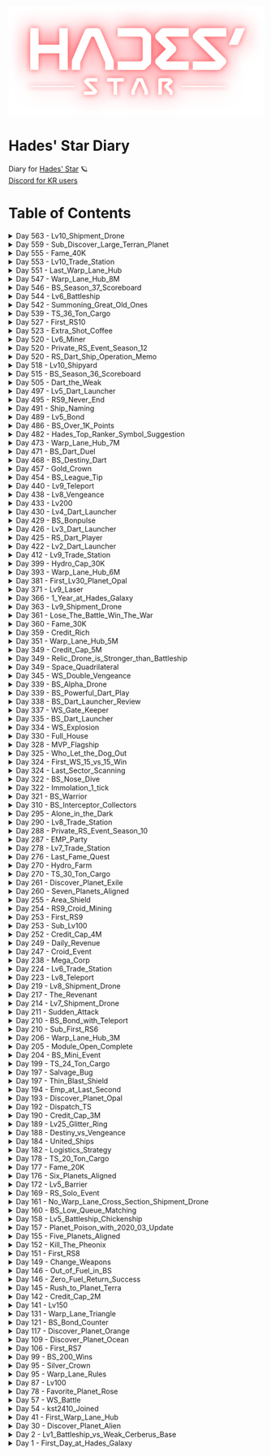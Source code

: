 <div align='center'>
  <img src='./assets/logo.png' alt='logo'>
</div>

# Hades' Star Diary
Diary for [Hades' Star](https://store.steampowered.com/app/755800) :ringed_planet:  
[Discord for KR users](http://discord.gg/TR5CJ2p)

# Table of Contents
  <details>
    <summary>Day 563 - Lv10_Shipment_Drone</summary>
    <br/>수송품드론 10레벨 달성!!! :moneybag:  <br/><br/>수소소비량 10,000 -> 12,500 으로 증가  <br/>  <br/><br/>
    <image src="./assets/20220112_Lv10_Shipment_Drone.png" align="center">
  </details>
  <details>
    <summary>Day 559 - Sub_Discover_Large_Terran_Planet</summary>
    <br/>거대 육지행성까지 찾아버린 부계...  <br/>대충 7적 정도 찍고말줄 알았는데 어느새 8적도 넘어버륌...  <br/>귀찮아서 요즘 거의 안해주는데도 시간 누적이란 역시 무섭... :alarm_clock:  <br/><br/>
    <image src="./assets/20220108_Sub_Discover_Large_Terran_Planet.png" align="center">
  </details>
  <details>
    <summary>Day 555 - Fame_40K</summary>
    <br/>명성 40K 달성!  <br/><br/>
    <image src="./assets/20220104_Fame_40K.png" align="center">
  </details>
  <details>
    <summary>Day 553 - Lv10_Trade_Station</summary>
    <br/>교역정거장 만렙 달성!!! :moneybag:  <br/><br/>
    <image src="./assets/20220102_Lv10_Trade_Station.png" align="center">
  </details>
  <details>
    <summary>Day 551 - Last_Warp_Lane_Hub</summary>
    <br/>2021년의 마지막 날 모든 워프레인허브 건설 완료   <br/><br/>
    <image src="./assets/20211231_Last_Warp_Lane_Hub.png" align="center">
  </details>
  <details>
    <summary>Day 547 - Warp_Lane_Hub_8M</summary>
    <br/>8M 워프레인허브 완공!   <br/><br/>
    <image src="./assets/20211227_Warp_Lane_Hub_8M.png" align="center">
  </details>
  <details>
    <summary>Day 546 - BS_Season_37_Scoreboard</summary>
    <br/>2021년 마무리인 청성 시즌 37 성과표  <br/>말아먹은 판도 말아먹은 판이고... 연말 긴급업무가 쏟아진 덕분에 아예 빼먹고 못한 판들이 많이 보임  <br/>... 살려... 줘... :innocent:  <br/><br/>
    <image src="./assets/20211226_BS_Season_37_Scoreboard.png" align="center">
  </details>
  <details>
    <summary>Day 544 - Lv6_Battleship</summary>
    <br/>Goodbye Chicken,  <br/>Welcome Lamborghini.  <br/><br/>
    <image src="./assets/20211224_Lv6_Battleship.png" align="center">
  </details>
  <details>
    <summary>Day 542 - Summoning_Great_Old_Ones</summary>
    <br/>"위대한 옛 존재들을 깨우기 위한 소환진이 거의 완성되었다."  <br/><br/>
    <image src="./assets/20211222_Summoning_Great_Old_Ones.png" align="center">
  </details>
  <details>
    <summary>Day 539 - TS_36_Ton_Cargo</summary>
    <br/>36톤 완성...!  <br/>이제 10적 2개씩 수송!  <br/><br/>
    <image src="./assets/20211219_TS_36_Ton_Cargo.png" align="center">
  </details>
  <details>
    <summary>Day 527 - First_RS10</summary>
    <br/>10적 첫 진입!!!  <br/><br/>1트엔 폭망했고 2트째엔 게이트 옆에 10행이 있어서 1행하는 데에 성공! :smiling_face_with_three_hearts:   <br/>내가... 직접 캔 10적 유물 4개 넘나 소듕... :heart_eyes:  <br/><br/>
    <image src="./assets/20211207_First_RS10.png" align="center">
  </details>
  <details>
    <summary>Day 523 - Extra_Shot_Coffee</summary>
    <br/>Ristretto, Espresso, Cold Brew  <br/><br/>(수소로켓) 샷 추가한 (적색성단연장) 찐한 각성 커피 3대장 완성...! :coffee:  <br/><br/>
    <image src="./assets/20211203_Extra_Shot_Coffee.png" align="center">
  </details>
  <details>
    <summary>Day 520 - Lv6_Miner</summary>
    <br/>나도 드디어 6레벨 채굴이...!  <br/>동시에 수소로켓 연구 시작 :laughing:  <br/>전투형 커세어의 활약을 기대하고 있음 :boom:  <br/><br/>
    <image src="./assets/20211130_Lv6_Miner.png" align="center">
  </details>
  <details>
    <summary>Day 520 - Private_RS_Event_Season_12</summary>
    <br/>비공개 적색성단 이벤트 시즌 12  <br/>혁명군 코퍼레이션 33위...!  <br/><br/>정말 순간적으로 메가콥이 된 느낌을 받을 수 있었다 :laughing:  <br/>무슨 9적 큐가 풀팟으로 계속 돌아가는지 ㅋㅋㅋㅋ  <br/><br/>
    <image src="./assets/20211130_Private_RS_Event_Season_12.png" align="center">
  </details>
  <details>
    <summary>Day 520 - RS_Dart_Ship_Operation_Memo</summary>
    <br/>최근 대형화포 + 다트런처 조합에 대해 고민해본 결과...  <br/>대포/복수함 외에는 재활용 모듈이 낭비라는 판단이 들었다  <br/>어차피 다트함은 난전 상황에서는 무기가 없는 함선과 똑같고 (소형화포보다 못한 존재)  <br/>복수 날려서 상황 다 정리된 다음 남은 덩치들 쪼개놓는 공격 전용이기에 몸빵할 일은 맞딜 시의 피닉 및 콜로 레이저 외엔 없어야한다  <br/>  <br/>주요 적들의 체력 + 실드를 보면 다음과 같다  <br/>스톰 : 40,000  <br/>피닉스 : 45,000 + 22,000  <br/>콜로서스 : 40,000 + 16,000  <br/>  <br/>1. 스톰 쪽 텔레포트 + 장벽으로 스톰 먼저 처리  <br/>2. 복수로 섹터 잡몹 정리 (대포함 피 전부 회복 + 피닉스 광역실드 제거)  <br/>3. 피닉스 쪽으로 이동 + 광실 켜서 첫 다트 격추 방지 (5렙 다트 8,000*2 = 16,000) + 1렙 오메가로켓 9,000 광역뎀 = 25,000 데미지  <br/>4. 피닉스 및 콜로 체력 모두 20,000 이하인 상태. 9렙 대형화포 10초 기준 2,100 + 16,000 = 18,100 데미지  <br/>  <br/>대충 6렙 다트 혹은 9렙 복수 업그레이드 시 쾌적한 섹터 정리가 가능할듯  <br/>물론 아무리 잘 운용해도 다트함들의 피격은 있기때문에 원격수기 모듈을 1개는 추가해야함  <br/>  <br/>실전에서 운용해보니 게임 끝나고 피 채우는 게 귀찮다는 점 외에는 꽤 괜찮음  <br/>추가적으로 5렙 재활용 모듈의 14.0/100AU * 2대분의 수소 소모를 절약...<br/>
  </details>
  <details>
    <summary>Day 518 - Lv10_Shipyard</summary>
    <br/>함선제작소 10렙 달성...!  <br/>수송선 8대가 아주 뿌- 듯 :smile:    <br/><br/>
    <image src="./assets/20211128_Lv10_Shipyard.png" align="center">
  </details>
  <details>
    <summary>Day 515 - BS_Season_36_Scoreboard</summary>
    <br/>청색성단 시즌 36 성과표  <br/>내일은 안하고 시즌 37로 넘길거니까... 이게 최종 점수!  <br/>아주 골고루 엉망진창이었음 =_=ㅋ  <br/><br/>다음 시즌엔 본 게임이라 잘해야할텐데...  <br/><br/>
    <image src="./assets/20211125_BS_Season_36_Scoreboard.png" align="center">
  </details>
  <details>
    <summary>Day 505 - Dart_the_Weak</summary>
    <br/>다트 야캐욧!!!  <br/>:plate_with_cutlery: :deer:  <br/><br/>
    <image src="./assets/20211115_Dart_the_Weak.png" align="center">
  </details>
  <details>
    <summary>Day 497 - Lv5_Dart_Launcher</summary>
    <br/>다트 런처 5렙... 이제 인셉도 한방 :innocent:  <br/>치킨함 한방까지는 앞으로 1렙... :coffin:  <br/>청성 다음 시즌을 위한 모든 준비가 끝났다 :smirk:  <br/><br/>
    <image src="./assets/20211107_Lv5_Dart_Launcher.png" align="center">
  </details>
  <details>
    <summary>Day 495 - RS9_Never_End</summary>
    <br/>대충 9적 길다는 짤  <br/><br/>
    <image src="./assets/20211105_RS9_Never_End.png" align="center">
  </details>
  <details>
    <summary>Day 491 - Ship_Naming</summary>
    <br/>함선들 이름으로 제법 마음에 드는 컨셉을 잡았다...  <br/><br/>백성은 성과에 따라 크레딧이 달라지니 스톡옵션  <br/>청성은 성과내면 크레딧이 들어오니 인센티브  <br/>수송이는 꾸준히 수입을 내니 샐러리  <br/>채굴이는 연료니까 커피 :coffee:  <br/><br/>적성 대포 & 복수는 덩어리만 남기고 싹 걸러주니까 필터  <br/>적성 다트 & 블실 & 장벽은 핵심이니까 코어  <br/>적성 다트 & 타임워프는 있으면 편리하니 포매터 :laughing:  <br/><br/>
    <image src="./assets/20211101_Ship_Naming.png" align="center">
  </details>
  <details>
    <summary>Day 489 - Lv5_Bond</summary>
    <br/>끈 5렙 달성 :smirk:  <br/><br/>청성에서 받은 3,000 크리스탈 좀 써서 2 -> 5 로 한번에 쩜~프  <br/>사정거리 좀 길어지고 시간 좀 길어졌을 뿐인데  <br/>사용감각은 거의 다른 모듈을 쓰는 수준...  <br/><br/>그럼 끈 12렙은 대체 어떤 세상인 겁니까 선생님?! :monocle_face:  <br/><br/>
    <image src="./assets/20211030_Lv5_Bond.png" align="center">
  </details>
  <details>
    <summary>Day 486 - BS_Over_1K_Points</summary>
    <br/>시즌 35 청성 마스터에 도전하였으나...  <br/>목표하였던 1,000점을 넘기고도 샤킬님에게 패배 :rofl:  <br/>뭐... 일단 목표치는 달성했으니... :smirk:  <br/><br/>다음 시즌을 쉬고 다다음 시즌에 도전할지 그냥 다음 시즌도 연습 + 크리스탈 벌이 겸 해볼지 고민되는 중 :thinking:  <br/><br/>
    <image src="./assets/20211027_BS_Over_1K_Points.png" align="center">
  </details>
  <details>
    <summary>Day 482 - Hades_Top_Ranker_Symbol_Suggestion</summary>
    <br/>각 성단별 랭커 심볼에 대한 단상...  <br/>헤드기어보다는 후광같은 걸로 표현했으면 훨씬 더 좋았을것 같다  <br/>현재 심볼 그대로라면 백성 랭커는 영 되고싶지않다 :smirk:    <br/><br/>
    <image src="./assets/20211023_Hades_Top_Ranker_Symbol_Suggestion.png" align="center">
  </details>
  <details>
    <summary>Day 473 - Warp_Lane_Hub_7M</summary>
    <br/>7백만 워프레인허브 완공! :yum:    <br/><br/>
    <image src="./assets/20211014_Warp_Lane_Hub_7M.png" align="center">
  </details>
  <details>
    <summary>Day 471 - BS_Dart_Duel</summary>
    <br/>청성 다트 랭커 간의 막고라....  <br/>패자는 즉시 5등 :weary:   <br/><br/>상대가 10오실에 6다트라 무기 실드 모두 열세였는데...  <br/>다행히 상대가 다트 무빙샷 매커니즘에 익숙치 않아 다트 미사일 6대 중 1대만 맞고 승리 :laughing:  <br/>원래는 2대 맞을 건데 임펄스로 긴급탈출해서 생존! 2대 맞았으면 죽었을듯...  <br/><br/>그나저나... 4렙 다트 4대나 꽂아야 간신히 죽다니... 역시 10오실 미친 실드량 :confused:  <br/><br/>[youtube video](https://youtu.be/QV3F4djVQD0)    <br/><br/>
    <image src="./assets/20211012_BS_Dart_Duel.png" align="center">
  </details>
  <details>
    <summary>Day 468 - BS_Destiny_Dart</summary>
    <br/>운명의 다트... :dart::star2:    <br/><br/>[youtube video](https://youtu.be/GkIXZApo_Xg)  <br/><br/>
    <image src="./assets/20211009_BS_Destiny_Dart.png" align="center">
  </details>
  <details>
    <summary>Day 457 - Gold_Crown</summary>
    <br/>청성 금왕관으로 업그레이드! :crown:  <br/>다음 시즌엔 꼭 청성 마스터... :sob:  <br/><br/>
    <image src="./assets/20210928_Gold_Crown.png" align="center">
  </details>
  <details>
    <summary>Day 454 - BS_League_Tip</summary>
    <br/>청색성단 리그 1일차에 청성 랭킹 6판 (all 1등 시 총 72점) 확보 방법  <br/><br/>---<br/><br/>문제 상황 :  <br/><br/>리그 시작 전에 청성을 안하고 쌓아두면 청성 보상이 2일치 쌓이듯 랭킹 6판 (하루에 랭킹 3판씩 생성) 이 쌓여있을거라고 생각하지만 실은 랭킹 3판 + 1판 = 4판 밖에 쌓이지 않는다. 청성 랭커를 노린다면 몇점 차이로 승부가 갈리는 경우도 있으므로, 이는 매우 크리티컬한 문제다.  <br/><br/>---<br/><br/>해결 방법 :  <br/><br/>청성 리그는 한국 시간으로 대략 새벽 2시 20분에 시작하고 끝난다. 이 점을 이용하여 다음과 같은 플레이가 가능하다.  <br/><br/>1. 리그 종료 시각 전으로 청성 재충전 시간을 맞춰 놓는다 (예시 : 1d 5h = 한국 시간 저녁 9시)  <br/>(개발자 발언 링크 : https://discordapp.com/channels/255083954036670464/255083954036670464/522124798323720194)  <br/><br/>2. 리그 종료 0d 5h 에는 청성을 하지 않는다 (랭킹 3판 생성)  <br/><br/>3. 리그 종료 후 새로운 리그에서 청성을 한다  <br/><br/>4. 이후 새로운 리그 29d 5h 에 랭킹 3판이 다시 생기면 청성을 한다 (이로서 청성 1일차에 랭킹 6판 완료)  <br/><br/>5. 새로운 리그가 종료되기 전에 3판 + (30일 * 3판) = 총 93판을 플레이  <br/><br/>리그 기간 내내 all 1등 시 93판 * 12점 = 1,116점으로 이론 상 최대점수 획득이 가능하다.  <br/><br/>참고로 역대 청성 1등은 940 ~ 1,000 점 수준에 형성되어 있으며 이는 1등/1등/2등 = 32점으로 하루 평균 4점 감점 당한 수준이다.<br/>
  </details>
  <details>
    <summary>Day 440 - Lv9_Teleport</summary>
    <br/>9텔의 위엄... 어마무시한 범위보소 :100:  <br/>근데 수소 소비량 800... :pensive:  <br/>  <br/><br/>
    <image src="./assets/20210911_Lv9_Teleport.png" align="center">
  </details>
  <details>
    <summary>Day 438 - Lv8_Vengeance</summary>
    <br/>복수 8렙 달성 :star2:  <br/>  <br/><br/>
    <image src="./assets/20210909_Lv8_Vengeance.png" align="center">
  </details>
  <details>
    <summary>Day 433 - Lv200</summary>
    <br/>200렙 달성!<br/>플레이 433일만에 튜토리얼 끝낸 늅 :hatching_chick:  <br/><br/>
    <image src="./assets/20210904_Lv200.png" align="center">
  </details>
  <details>
    <summary>Day 430 - Lv4_Dart_Launcher</summary>
    <br/>다트 4렙 달성...!  <br/>이제 가디언 한방따리! 드루와 드루와 :boom:  <br/><br/>
    <image src="./assets/20210901_Lv4_Dart_Launcher.png" align="center">
  </details>
  <details>
    <summary>Day 429 - BS_Bonpulse</summary>
    <br/>청성 업계인의 새로운 무기 : 끈펄스 :star2:    <br/><br/>[youtube video](https://youtu.be/lKttyMr1nCE)    <br/><br/>
    <image src="./assets/20210831_BS_Bonpulse.png" align="center">
  </details>
  <details>
    <summary>Day 426 - Lv3_Dart_Launcher</summary>
    <br/>다트 3렙 완료!  <br/>좀 더 강해진 기분이 든다 :muscle:    <br/><br/>
    <image src="./assets/20210828_Lv3_Dart_Launcher.png" align="center">
  </details>
  <details>
    <summary>Day 425 - RS_Dart_Player</summary>
    <br/>9적 다다대 조합으로 성공적 변경 :kissing_heart:  <br/><br/>처음에는 적응안돼서 1행 실패 3~5회 연속으로하다가...  <br/>눈물을 흘리며 텔 모두 빼고 강화에 복수2개까지 껴서 1행 간신히 성공...  <br/><br/>이 렙 먹고 뚜벅이라니!!! :sob: <br/><br/>하지만 좀 더 돌다보니 손(?)이 업그레이드 되어서 다시 강화랑 복수 하나 빼고 텔포 재설치 후 솔로 1행 성공!  <br/>뚜벅이 탈출 성공 :innocent:  <br/><br/>현재 조합은  <br/><br/>8대형/4오실/8텔/7복수/3재활/1안식  <br/>2다트/5블실/8텔/7장벽/3재활/1안식  <br/>2다트/1광실/8텔/7장벽/3재활/1안식  <br/><br/>
    <image src="./assets/20210827_RS_Dart_Player.png" align="center">
  </details>
  <details>
    <summary>Day 422 - Lv2_Dart_Launcher</summary>
    <br/>다트런쳐 2렙 :rocket:    <br/>인터셉터 한방 컷 나오는 5렙까지 쭉 달릴 예정 :wink:  <br/><br/>
    <image src="./assets/20210824_Lv2_Dart_Launcher.png" align="center">
  </details>
  <details>
    <summary>Day 412 - Lv9_Trade_Station</summary>
    <br/>교역정거장 9렙 완공!  <br/><br/>
    <image src="./assets/20210814_Lv9_Trade_Station.png" align="center">
  </details>
  <details>
    <summary>Day 399 - Hydro_Cap_30K</summary>
    <br/>수소캡 30만 달성!  <br/><br/>
    <image src="./assets/20210801_Hydro_Cap_30K.png" align="center">
  </details>
  <details>
    <summary>Day 393 - Warp_Lane_Hub_6M</summary>
    <br/>6M 워프레인허브 완공!  <br/>스페이스 나스카 문양을 완성해가고 있다... :star_struck:  <br/><br/>
    <image src="./assets/20210726_Warp_Lane_Hub_6M.png" align="center">
  </details>
  <details>
    <summary>Day 381 - First_Lv30_Planet_Opal</summary>
    <br/>첫 레벨 30 행성...!  <br/>우주엘레베이터가 인상적이다. 언제 설치됐지 :monocle_face:  <br/>  <br/><br/>
    <image src="./assets/20210714_First_Lv30_Planet_Opal.png" align="center">
  </details>
  <details>
    <summary>Day 371 - Lv9_Laser</summary>
    <br/>9레 완성!  <br/>6레부터 한번에 쭉달려서 9레가 되니 정말 체감 파워 뿜뿜 :star_struck:   <br/>이제 청성에서도 백성에서도 맞대결이 두렵지 않다 :muscle:  <br/>  <br/><br/>
    <image src="./assets/20210704_Lv9_Laser.png" align="center">
  </details>
  <details>
    <summary>Day 366 - 1_Year_at_Hades_Galaxy</summary>
    <br/>하데스 은하계 진입 1주년 :kissing_heart:<br/>
  </details>
  <details>
    <summary>Day 363 - Lv9_Shipment_Drone</summary>
    <br/>수송품드론 9레벨 달성!!! :moneybag:  <br/><br/>수소소비량 7,500 -> 10,000 으로 증가  <br/>  <br/><br/>
    <image src="./assets/20210626_Lv9_Shipment_Drone.png" align="center">
  </details>
  <details>
    <summary>Day 361 - Lose_The_Battle_Win_The_War</summary>
    <br/>백성 격언 중 "상대 콥에 12끈이 보이거든 1행이나 하라..." 는 말이 있다  <br/>질게 뻔한 한타 싸움... 하지만 백성에서는 기습적 동맥경화(?) 한 방이면 모든 게 끝!  <br/><br/>방심한 상대는 우리 전함들을 한번 전멸시키고 유물을 163개나 10행에 넣어두고도 딱 2개...  <br/>그것도 인트러스트로 간신히 가져갈 수 있었다 ㅋㅋㅋ  <br/><br/>최종 스코어는 자그마치 26 : 2 로 낙승!  <br/><br/>[youtube video](https://youtu.be/qNXM8x_8c8g)   <br/><br/>
    <image src="./assets/20210624_Lose_The_Battle_Win_The_War.png" align="center">
  </details>
  <details>
    <summary>Day 360 - Fame_30K</summary>
    <br/>명성 30,000 달성!!  <br/><br/>
    <image src="./assets/20210623_Fame_30K.png" align="center">
  </details>
  <details>
    <summary>Day 359 - Credit_Rich</summary>
    <br/>나도 이제 크레딧 부- 자 :moneybag:  <br/><br/>
    <image src="./assets/20210622_Credit_Rich.png" align="center">
  </details>
  <details>
    <summary>Day 351 - Warp_Lane_Hub_5M</summary>
    <br/>5M 워프레인허브 완공 :star_struck:  <br/><br/>
    <image src="./assets/20210614_Warp_Lane_Hub_5M.png" align="center">
  </details>
  <details>
    <summary>Day 349 - Credit_Cap_5M</summary>
    <br/>5백만 클캡 달성! <br/>드뎌 워프레인, 수송드론 5백만따리 업그레이드 하겠구먼!  <br/><br/>
  </details>
  <details>
    <summary>Day 349 - Relic_Drone_is_Stronger_than_Battleship</summary>
    <br/>긴장이 흐르는 국경지대...  <br/><br/>초반 격전지 였던 10시 방향 10행에서 무력으로 밀린 후 :sob:  <br/>급하게 5시 방향 10행으로 변경.  <br/><br/>근데 웃긴 건 압도적 점수 차이로 이길 예정 :roll_eyes:  <br/>고렙 유물드론이 이렇게 중요합니다...  <br/><br/>
    <image src="./assets/20210612_Relic_Drone_is_Stronger_than_Battleship.png" align="center">
  </details>
  <details>
    <summary>Day 349 - Space_Quadrilateral</summary>
    <br/>범- 우주적 도형 생성...    <br/><br/>
    <image src="./assets/20210612_Space_Quadrilateral.png" align="center">
  </details>
  <details>
    <summary>Day 345 - WS_Double_Vengeance</summary>
    <br/>더블 복수 예열 중...  <br/><br/>
    <image src="./assets/20210608_WS_Double_Vengeance.png" align="center">
  </details>
  <details>
    <summary>Day 339 - BS_Alpha_Drone</summary>
    <br/>청성 종이비행기 날리기의 핵심은 역시  <br/>종이비행기의 내구력!  <br/><br/>1렙 : 400, 2렙 1,200, 3렙 2,500 인데  <br/>인셉 DPS가 90이니 3렙이면 인셉 3마리 협공도 약 9초 정도 버틸 수 있는 수준!  <br/><br/>이정도면 인셉 날리기엔 이론상 충분하다  <br/>빨리 올려서 다음 시즌은 제발 성공적으로... :weary:  <br/><br/>
    <image src="./assets/20210602_BS_Alpha_Drone.png" align="center">
  </details>
  <details>
    <summary>Day 339 - BS_Powerful_Dart_Play</summary>
    <br/>다트 1렙 + 광실 1렙으로 전함 2대 순삭하기...  <br/>진짜 맞기만하면 엄청 쎄긴하다 다트 :star_struck:  <br/><br/>[youtube video](https://youtu.be/yTFV_2I4Hbc)<br/>
  </details>
  <details>
    <summary>Day 338 - BS_Dart_Launcher_Review</summary>
    <br/>청성 다트 모듈로 도전 후기 <br/><br/>1. 인셉은 최악의 적 :  <br/>딱 달라붙은 상태 아니면 같은 위치에서 인셉 하나한테 영거리 다트 쏴도 못 맞춘다 (오메가 실드 사용 시)  <br/><br/>2. 다트의 긴 사정거리는 패널티 :  <br/>보통이면 안 닿고 스쳐지나갈 위치인데 어그로 끌려서 인셉들이 몰려듬 :weary:  <br/><br/>3. 종잇장도 맞들면 망 :  <br/>다트와 본체가 인셉에게 동시에 맞으니 안 그래도 종잇장인 광역실드가 살살 녹아버림 :sob: (광역 실드 사용 시)  <br/><br/>4. 너덜너덜 :  <br/>타임워프로 실드 2장 쓰는데도 켈베들 처리하고나면 너덜너덜...  <br/>광역 실드는 살살 녹아서, 오메가 실드는 딜 로스가 너무 많아서.. :vomiting_face:  <br/><br/>결론  <br/><br/>다트는 고급 사용자용 모듈 맞음 ㅇㅇ; 당할 땐 신박한데 쓰는 입장에선 좋지만은 않은 모듈    <br/>이번 시즌은 망... 알파드론 3렙으로 인셉들 싹 치우는 거 가능한지 시험해보고 <br/>안된다 싶으면 차라리 원래 하던대로 포격끼고 도는 게 나을 듯  <br/>랭크 매칭율로 보나 승률로 보나 이래저래...<br/>
  </details>
  <details>
    <summary>Day 337 - WS_Gate_Keeper</summary>
    <br/>다트 찍고 처음으로 해보는 백색성단 게이트키퍼  <br/><br/>주요 임무는 펫 삼을 켈베 하나를 끈텔로 납치 후 다트로 피해 없는 교전상태를 유지,  <br/>외근 나간 다른 전함들이 도약으로 빠른 귀환 & 모듈 교환이 가능하도록 하는 것  <br/><br/>이 직무는 간단해보이지만 사실 텔, 끈, 다트, 장벽 4개 모듈이 필요한 콤비네이션...!!  <br/><br/>
    <image src="./assets/20210531_WS_Gate_Keeper.png" align="center">
  </details>
  <details>
    <summary>Day 335 - BS_Dart_Launcher</summary>
    <br/>청색성단 다음 시즌 도전 준비 (거의) 완료...  <br/>끈 2렙이랑 알파드론 3렙으로만 올리면 되는데,  <br/>뭐 크리티컬한 셋팅인 다트 1렙과 복수 7렙은 준비가 완료되었으니 문제 없음!  <br/><br/>
    <image src="./assets/20210529_BS_Dart_Launcher.png" align="center">
  </details>
  <details>
    <summary>Day 334 - WS_Explosion</summary>
    <br/>하데스 스타 최고의 장관은 역시 백색성단 폭파씬 :bomb:  <br/><br/>
    <image src="./assets/20210528_WS_Explosion.png" align="center">
  </details>
  <details>
    <summary>Day 330 - Full_House</summary>
    <br/>마지막 섹터 스캔을 끝으로 마지막 행성이자 두번째 얼음행성 발견 완료! :ice_cube:  <br/>두개의 강한켈베기지를 적성3+청성1+백성1 = 전함 5대 총동원해서 밀어버리고  <br/>노랑성단 탐험가 + 식민지 개척자 업적도 완료하니,  <br/>이제 후반부 컨텐츠에 들어섰구나... 하는 느낌이 확~ 온다 :sweat_smile:  <br/><br/>
    <image src="./assets/20210524_Full_House.png" align="center">
  </details>
  <details>
    <summary>Day 328 - MVP_Flagship</summary>
    <br/>이번 백색성단의 MVP : 기함  <br/>유물 22개 + 수송 2대 + 채굴 1대 잡아먹는 기염을 토해 승리 굳히기를 해냄...!  <br/>상대는 10행 점거하고 우리는 5행 점거했는데 ㅋㅋㅋㅋㅋ  <br/>게이트키퍼가 얼마나 중요한 포지션인지 확인할 수 있었던 판이었음 :laughing:  <br/><br/>
    <image src="./assets/20210522_MVP_Flagship.png" align="center">
  </details>
  <details>
    <summary>Day 325 - Who_Let_the_Dog_Out</summary>
    <br/>1다트 2광실 12탐웦의 무시무시함을 목격...  <br/>기동력 실화냐...  <br/>이기긴 했는데 리얼 운빨 :fearful:  <br/><br/>[youtube video](https://youtu.be/PIAtvsS8rHk)  <br/><br/>
    <image src="./assets/20210519_Who_Let_the_Dog_Out.png" align="center">
  </details>
  <details>
    <summary>Day 324 - First_WS_15_vs_15_Win</summary>
    <br/>백색 첫 15 vs 15 승리...!  <br/>9적 오고 3티어 승리를 하니 120만 클딧에 8만 수소...! :moneybag:  <br/>달달하다 :honey_pot:  <br/><br/>
    <image src="./assets/20210518_First_WS_15_vs_15_Win.png" align="center">
  </details>
  <details>
    <summary>Day 324 - Last_Sector_Scanning</summary>
    <br/>마지막 섹터까지 오픈 중...  <br/>결국 끝을 보게 만드는구나 더럽게 안나오는 얼행2... :sweat:    <br/><br/>
    <image src="./assets/20210518_Last_Sector_Scanning.png" align="center">
  </details>
  <details>
    <summary>Day 322 - BS_Nose_Dive</summary>
    <br/>"난 죽음을 택하겠다!"  <br/><br/>[youtube video](https://youtu.be/GCREdQUiNvI)<br/>
  </details>
  <details>
    <summary>Day 322 - Immolation_1_tick</summary>
    <br/>기함 이몰레이션을 처음 직접 써봤다...  <br/>1틱 차이로는 피가 0이되어도 켈베 함선 이미지가 남아있다는 것을 확인 신기신기... :sweat_smile:  <br/><br/>
    <image src="./assets/20210516_Immolation_1_tick.png" align="center">
  </details>
  <details>
    <summary>Day 321 - BS_Warrior</summary>
    <br/>청색성단 워리어 업적 완료!  <br/><br/>
    <image src="./assets/20210515_BS_Warrior.png" align="center">
  </details>
  <details>
    <summary>Day 310 - BS_Interceptor_Collectors</summary>
    <br/>착한인셉 42친구 모으기 퀘스트...  <br/>게으름피우다 2시간 남짓 남았을 때 18친구밖에 못 모은 상태였는데  <br/>청성에서 수기+재활용+강화+안식끼고 인셉대환장파티를 열어 가볍게 해결!  <br/>참고로 돌다보니 안건데 내 전함 터진 이후에 인셉을 다른 전함이 잡더라도 카운트 올라감!  <br/><br/>[youtube video](https://www.youtube.com/watch?v=jO-uUAJO9wc)  <br/><br/>
    <image src="./assets/20210504_BS_Interceptor_Collectors.png" align="center">
  </details>
  <details>
    <summary>Day 295 - Alone_in_the_Dark</summary>
    <br/>강력한 켈베기지와 켈베함선이 그득할게 뻔한 미확인섹터를 안전하게 건너가는 채굴이...  <br/><br/>
    <image src="./assets/20210419_Alone_in_the_Dark.png" align="center">
  </details>
  <details>
    <summary>Day 290 - Lv8_Trade_Station</summary>
    <br/>교역정거장 8렙 완공!  <br/>교역정거장 6렙의 약 2배 효율... 믓찌다...  <br/>수송품 당 1,000 클딧 넘었다고 좋아했었는데 이젠 2,000 클딧! :heart_eyes:  <br/><br/>
    <image src="./assets/20210414_Lv8_Trade_Station.png" align="center">
  </details>
  <details>
    <summary>Day 288 - Private_RS_Event_Season_10</summary>
    <br/>비공개 적색성단 이벤트 시즌 10 종료  <br/><br/>혁명군 코퍼레이션 136위 / 342,029점  <br/>NOVA 코퍼레이션 181위 / 302,197점  <br/><br/>NOVA 콥에선 기본급 100% 인상(?) 받고 용병으로 뛰었고 (8적 16개, 7적 142개, 6적 18개) * 2 매출을 내는데 성공 :laughing:  <br/>200위권 밖일때부터 달려서 결국 200위 순위권에 뙇 모습이 나올 때의 그 뿌듯함이란...  <br/> <br/>7적 비공으로 유물 2배로 받아가며 뛰니 수소가 흑자가 나는 것을 볼 수 있었다...! 넘나리 풍성한 이벤트!  <br/>I also credit joa :money_mouth_face:    <br/><br/>
    <image src="./assets/20210412_Private_RS_Event_Season_10.png" align="center">
  </details>
  <details>
    <summary>Day 287 - EMP_Party</summary>
    <br/>신나게 터지는 EMP에 맞춰 인셉 댄스...  <br/><br/>[youtube video](https://youtu.be/SmfuUwMQXh0)<br/><br/>
    <image src="./assets/20210411_EMP_Party.png" align="center">
  </details>
  <details>
    <summary>Day 278 - Lv7_Trade_Station</summary>
    <br/>교역정거장 7렙 완성!  <br/>시간 당 1,568 클딧 :kissing_closed_eyes:  <br/><br/>
    <image src="./assets/20210402_Lv7_Trade_Station.png" align="center">
  </details>
  <details>
    <summary>Day 276 - Last_Fame_Quest</summary>
    <br/>마지막 명성퀘 완료...!  <br/>27,000 명성에 750,000 크레딧 112,500 수소 획득 :laughing:  <br/><br/>
    <image src="./assets/20210331_Last_Fame_Quest.png" align="center">
  </details>
  <details>
    <summary>Day 270 - Hydro_Farm</summary>
    <br/>부계 첫 포도밭 완성!  <br/>섹터 당 보유 수소량 : 21,000 = 1,500 * 14  <br/><br/>제네시스 1렙으로 시작해서 정말 오래걸렸다 :sob:  <br/><br/>
    <image src="./assets/20210325_Hydro_Farm.png" align="center">
  </details>
  <details>
    <summary>Day 270 - TS_30_Ton_Cargo</summary>
    <br/>수송선 30톤 달성...!!!  <br/>이제 7적 3개씩, 9적 2개씩! :blush:  <br/><br/>
    <image src="./assets/20210325_TS_30_Ton_Cargo.png" align="center">
  </details>
  <details>
    <summary>Day 261 - Discover_Planet_Exile</summary>
    <br/>첫번째 얼음행성 발견...!!! :ice_cube:  <br/><br/>
    <image src="./assets/20210316_Discover_Planet_Exile.png" align="center">
  </details>
  <details>
    <summary>Day 260 - Seven_Planets_Aligned</summary>
    <br/>부계 행성이 드디어 7개 1열로 완성되었다...  <br/>하데스 스타에서 행성을 1열로 늘어놓을수 있는 최대치 :zany_face:  <br/>이제 우주가 멸망할 일만 남은 건가  <br/><br/>
    <image src="./assets/20210315_Seven_Planets_Aligned.png" align="center">
  </details>
  <details>
    <summary>Day 255 - Area_Shield</summary>
    <br/>9적에서 광역실드 도입...  <br/>처음엔 오메가실드 2대 빼고 광실 2대 넣었는데  <br/>너무 종잇장이라... 선봉함은 오실로 교체했더니 편- 안.  <br/><br/>화력 딸려서 3포격 했더니  <br/>피닉스 터지고 나오는 힐링포션(?) 인 센티넬들이  <br/>독약으로 바뀌어서 엄청 따가웠는데 :skull_and_crossbones:   <br/>이제 블실함 터질 걱정 안해도 되서 기쁘다 :laughing:  <br/><br/>
    <image src="./assets/20210310_Area_Shield.png" align="center">
  </details>
  <details>
    <summary>Day 254 - RS9_Croid_Mining</summary>
    <br/>오늘도 평화로운 9적 꿀광...  <br/>이웃 섹터 폭격기 & 스톰이 격한 환영 중이다  <br/><br/>[youtube video](https://www.youtube.com/watch?v=-eu2N5eVj0s)<br/>
    <image src="./assets/20210309_RS9_Croid_Mining.png" align="center">
  </details>
  <details>
    <summary>Day 253 - First_RS9</summary>
    <br/>첫 9적 진입...  <br/>9적 행성이 불 행성인 이유를 알았다  <br/>불 맛이기 때문이다 :fire:    <br/>EMP 쓰고 1스톰, 2피닉, 1봄버 섹터를 밀어보려했으나 전멸 :sob:  <br/>화력 창렬... :vomiting_face:  <br/>8포격이 시급하다...  <br/>  <br/><br/>==========================<br/><br/>대형화포 빼고 EMP + 3포격 셋팅으로 화력 보강하여 1행 성공...!  <br/>8적 처음갔을때 재활용 빼고 4렙 전함으로 몸비틀어 깨던만큼은 아니지만 역시 편안한 클리어는 아님 :weary:  <br/>그나저나 9적 15톤이라 유물 1개씩 들고오니 수송선 6대 가야 행성 1개 간신히 다 털어오네... :sob:  <br/>10화물실확장 모듈 1순위로 변경!!!  <br/>도면 2,333장 더 모아야한다...  <br/><br/>
    <image src="./assets/20210308_First_RS9_01.png" align="center"><br/><br/><image src="./assets/20210308_First_RS9_02.png" align="center">
  </details>
  <details>
    <summary>Day 253 - Sub_Lv100</summary>
    <br/>부계 100렙 달성...!  <br/><br/>
    <image src="./assets/20210308_Sub_Lv100.png" align="center">
  </details>
  <details>
    <summary>Day 252 - Credit_Cap_4M</summary>
    <br/>400만 클캡...! :money_mouth_face:  <br/>9적 가즈아!!!  <br/><br/>
    <image src="./assets/20210307_Credit_Cap_4M.jpg" align="center">
  </details>
  <details>
    <summary>Day 249 - Daily_Revenue</summary>
    <br/>크레딧 1일 수입 내역  <br/><br/>총합 : 1,245,685    <br/>청성 : 169,650  <br/>꿀광 (적성 8렙) : 300,000 = 150,000 * 2 (2배 이벤트)  <br/>유물 연구 (적성 8렙 테트) : 49,600 = 6,200 * 8회  <br/>유물 재활용 (적성 7렙) : 192,000 = 2,400 * 20개 * 4회  <br/>수송 (수송품드론 8렙, 교역정거장 6렙 3개, 행성 14개) : 534,435 = 1,245,685 - 169,650 - 300,000 - 49,600 - 192,000  <br/><br/>
    <image src="./assets/20210304_Daily_Revenue.PNG" align="center">
  </details>
  <details>
    <summary>Day 247 - Croid_Event</summary>
    <br/>적성 꿀광 2배 이벤트라니...  <br/>이럴줄 알았으면 교역정거장 업글할게 아니라 빨리 9적부터 갔을텐데 ㅠㅠ  <br/><br/>크리스탈 박아볼까... 잠시 생각했으나<br/>9적 기준 2배 45만 클딧이라 8적 기준 30만 클딧이랑 차이가 15만 클딧...  <br/>7일 차이라고 생각하면 105만 클딧...  <br/>일일 클딧 수입이 100만이니 그냥 하루 놀았다 생각하고 패스하는 걸로... :sob:    <br/><br/>
    <image src="./assets/20210302_Croid_Event.PNG" align="center">
  </details>
  <details>
    <summary>Day 238 - Mega_Corp</summary>
    <br/>Mega Corp. 개념 및 소개  <br/><br/>Hades' Star 의 적색성단(이하 적성으로 축약표기) 매칭은 크게 2가지다  <br/>  1. 전세계 유저 임의 매칭 (= 공개적성, 공적)  <br/>  2. 코퍼레이션 내 매칭 (= 비공개적성, 비공)  <br/><br/>이때 1번의 문제는 수질(?) 이 너무 안좋다는 것이다  <br/>매칭돼고 유물이 있는 행성을 클리어하기보단 크레딧을 주는 Croid 만 캐고있거나  <br/>아예 전함은 워프를 시키지도 않는 날먹러가 있거나...  <br/>심한 경우 인터셉터 및 디스트로이어를 이용한 트롤링까지 다양하다  <br/><br/>그래서 2번을 택하자니...   <br/>내가 속해있는 코퍼레이션에 내가 도는 적성 레벨에 맞는 유저가 대기중인 경우가 적다는 단점이 있다  <br/>이에 양쪽의 단점을 메꾸기 위해 생겨난 것이 콥들의 연합체인 "메가 코퍼레이션" (이하 메가콥으로 축약표기)이다  <br/><br/>메가콥을 만들기 위한 준비물은 다음과 같다  <br/>  1. 디스코드 서버  <br/>  2. 유저 매칭큐를 위한 봇 개발  <br/>  3. 매칭된 유저들이 모여서 비공을 돌릴 코퍼레이션들 (자리가 부족할 경우를 대비해 여러개의 콥이 필요하다)  <br/><br/>현재 활발하게 돌고있는 메가콥으로는...  <br/><br/>[Black Star Order](https://discord.gg/YrCvGAYCbm)  <br/>[United Industries of Hades](https://discord.gg/GNyBZyw97W) 등이 있다  <br/><br/>BSO 는 적성을 돌기위한 최소모듈렙 기준이 있으며 수소채굴 및 행성공략순서 등 룰이 타이트하다    <br/>한편 UIH 의 경우 해당 최소조건이 없으며 전반적으로 자유로운 편이다  <br/><br/>플레이 자유도 : BSO < UIH < 공적  <br/><br/>필자는 UIH를 주로 돌기에 해당 메가콥 이용법에 대한 간단한 소개를 첨부한다  <br/><br/>1. 가입: 위 첨부한 discord url 을 통해 가입 후 #lobby 에서 관리자에게 게임 내 소속 콥 및 이름을 말하고 ally 권한을 받는다 (guest -> ally)    <br/><br/>2. self 권한주기 (적성 ping 요청): #self-assignable-roles 에서 ping (알림) 을 받길 원하는 적성 레벨 이모지를 클릭한다    <br/><br/>3. 자신의 전함 상태에 따른 정보 표시: #lobby 에서 !rsmod 라고 타이핑하면 DM(개인메세지) 으로 자신의 전함 상태를 표시할 수 있는 메뉴가 전달된다    <br/><br/>4. 적성 큐에 참여: #uih-rs 에서 참여하길 원하는 적성 레벨 이모지를 클릭한다    <br/><br/>5. 적절한 콥에 모여 비공 참여: 구성 자회사(?) 콥 명단은 #welcome 에 나와있으니 참고<br/>
    <image src="./assets/20210221_Mega_Corp_01.png" align="center"><br/><br/><image src="./assets/20210221_Mega_Corp_02.png" align="center"><br/><br/><image src="./assets/20210221_Mega_Corp_03.png" align="center"><br/><br/><image src="./assets/20210221_Mega_Corp_04.png" align="center"><br/><br/><image src="./assets/20210221_Mega_Corp_05.png" align="center">
  </details>
  <details>
    <summary>Day 224 - Lv6_Trade_Station</summary>
    <br/>교역정거장 6레벨 달성...!  <br/>드디어 1,000 클딧 넘는 수송품들이 보이기 시작했다 :laughing:  <br/><br/>
    <image src="./assets/20210207_Lv6_Trade_Station.png" align="center">
  </details>
  <details>
    <summary>Day 223 - Lv8_Teleport</summary>
    <br/>Lv8 텔레포트 장착!  <br/>황색성단에서조차 엄청 넓다...!  <br/>다 좋은데 이용료가 500 수소로 증가... ㄷㄷ    <br/><br/>
    <image src="./assets/20210206_Lv8_Teleport.jpg" align="center">
  </details>
  <details>
    <summary>Day 219 - Lv8_Shipment_Drone</summary>
    <br/>수송품드론 8렙!  <br/>수소 소비량이 5,000 -> 7,500 으로 증가...  <br/>그리고 드디어 기다리고 기다리던 텔레포트 8렙 클릭!   <br/><br/>
    <image src="./assets/20210202_Lv8_Shipment_Drone.jpg" align="center">
  </details>
  <details>
    <summary>Day 217 - The_Revenant</summary>
    <br/>혁명군 콥 비공개 적성에서 있었던 사건  <br/>제목은 "레버넌트: 죽음에서 돌아온 자" 정도로 하면 될듯...?  <br/>채굴이 장벽과 수송선 발송과 텔 기타 등등으로 간신히 사상자 발생은 막음 ㅋㅋㅋ  <br/><br/>[youtube video](https://www.youtube.com/watch?v=TYgv0dWEKZE)  <br/><br/>
    <image src="./assets/20210131_The_Revenant.png" align="center">
  </details>
  <details>
    <summary>Day 214 - Lv7_Shipment_Drone</summary>
    <br/>수송품드론 7렙!  <br/>수소 소비량이 4,000 -> 5,000 으로 증가...  <br/>연이어 수송품드론 8렙 클릭!  <br/><br/>
    <image src="./assets/20210128_Lv7_Shipment_Drone.jpg" align="center">
  </details>
  <details>
    <summary>Day 211 - Sudden_Attack</summary>
    <br/>채굴을 마치자 채구리 편대가 펼쳐지면서 센티넬의 기습을 받았다...  <br/>... 내가 이래서 채굴함은 모조리 안식처를 달지 -_-;  <br/><br/>다시 돌려보니 육안으로는 펼쳐진거 같지도 않은게 함정  <br/><br/>[youtube video](https://www.youtube.com/watch?v=Th024yHSZQU)<br/>
  </details>
  <details>
    <summary>Day 210 - BS_Bond_with_Teleport</summary>
    <br/>청성 끈텔 첫 성공...!  <br/>끈이 1렙이라 시간 엄청 짧은데다가  <br/>텔은 주로 인셉날리기만해서 =_=a (로우큐에선 나름 위협적...)  <br/>끈텔 콤보는 이제서야 처음 써먹어봄...!  <br/><br/>[youtube video](https://www.youtube.com/watch?v=DthLX9jCKmE)<br/>
  </details>
  <details>
    <summary>Day 210 - Sub_First_RS6</summary>
    <br/>부계 첫 6적 진입...  <br/>현재 클캡이 25만이고... 7적이 100만이니까...    <br/>실화냐 =_=a  <br/><br/>
    <image src="./assets/20210124_Sub_First_RS6.png" align="center">
  </details>
  <details>
    <summary>Day 206 - Warp_Lane_Hub_3M</summary>
    <br/>3백만 워프레인허브 완공...!  <br/><br/>
    <image src="./assets/20210120_Warp_Lane_Hub_3M.png" align="center">
  </details>
  <details>
    <summary>Day 205 - Module_Open_Complete</summary>
    <br/>달콤한 11적 테트 오픈...  <br/>원격 폭탄 모듈을 끝으로 해제된 모듈 59/59 완성!<br/>
  </details>
  <details>
    <summary>Day 204 - BS_Mini_Event</summary>
    <br/>아몰라님이 주최하신 청성미니게임 공동2등...!  <br/><br/>===  <br/><br/>참가자격  <br/>본계정으로 누구나 참여가능  <br/><br/>진행일정<br/>14일 00:00 ~ 21일 23:59  <br/><br/>참가보상<br/>1등 11적 사면체 40개  <br/>2등 11적 사면체 20개  <br/>3등 11적 사면체 10개  <br/>(수송함 용량 20톤미만인 분은 적재가능한 최고레벨 사면체로 지급)  <br/><br/>===  <br/><br/>Kayden         12점 12점 12점 - 36점  <br/>Curycu         12점 08점 12점 - 32점  <br/>Voyager        12점 08점 12점 - 32점  <br/>MONSONG        12점 12점 05점 - 29점  <br/>기원설화       12점 05점 12점 - 29점  <br/>Grandverg      08점 03점 12점 - 23점  <br/>jin6939        08점 00점 12점 - 20점<br/>
  </details>
  <details>
    <summary>Day 199 - TS_24_Ton_Cargo</summary>
    <br/>드디어 수송선 24톤 달성!  <br/>8적 2개씩, 6적 3개씩 콜~!  <br/>수소 절약의 시작...!!!  <br/><br/>
    <image src="./assets/20210113_TS_24_Ton_Cargo.png" align="center">
  </details>
  <details>
    <summary>Day 197 - Salvage_Bug</summary>
    <br/>황색성단에서 힐섹터를 만들었는데...  <br/>왜 옆 섹터에서 터져도 피가 차는걸까 =_=?  <br/><br/>[youtube video](https://www.youtube.com/watch?v=pqmCUCXy79s)  <br/><br/>
    <image src="./assets/20210111_Salvage_Bug.png" align="center">
  </details>
  <details>
    <summary>Day 197 - Thin_Blast_Shield</summary>
    <br/>꿀광 캐는 김에 1행도 밀고 유물 캐오자... 로 시작된 비극...  <br/>옆집 디스트로이어가 놀러왔고 3렙 블실은 수송선 5대에 전함 3대까지 감싸기엔 너무 얇았고...  <br/>결국 수송선 5대가 터지는 비극으로 마무리...  <br/>발송 모듈까지 달아 총 손해는 약 112,500 * 5대 = 562,500 클딧  <br/>대략 0.7일의 수입을 손해보았다 ㅠ.ㅠ...  <br/><br/>[youtube video](https://www.youtube.com/watch?v=KfxtjN9HZPc)  <br/><br/>
    <image src="./assets/20210111_Thin_Blast_Shield.png" align="center">
  </details>
  <details>
    <summary>Day 194 - Emp_at_Last_Second</summary>
    <br/>디스트로이어 행성파괴 1초 남겨두고 잡는 기분...!!  <br/>하데스스타 게임 플레이가 전반적으로 느- 린 편이긴한데  <br/>7렙 이상 적색성단들에서는 제법 긴박하다...  <br/><br/>[youtube video](https://www.youtube.com/watch?v=Is1tyYsdiUA)  <br/><br/>
    <image src="./assets/20210108_Emp_at_Last_Second.png" align="center">
  </details>
  <details>
    <summary>Day 193 - Discover_Planet_Opal</summary>
    <br/>새로운 행성의 발견과 동시에 집 정리...  <br/>홈 경기에서는 전함 수 제한이 없어 아주 가뿐하다~  <br/><br/>"... 포격 맛 좀 볼래?"  <br/><br/>[youtube video](https://www.youtube.com/watch?v=hoBCpJ7jJRs)  <br/><br/>
    <image src="./assets/20210107_Discover_Planet_Opal.png" align="center">
  </details>
  <details>
    <summary>Day 192 - Dispatch_TS</summary>
    <br/>모든 수송선에 발송 설치 후 실전 투입...!  <br/>발송 1렙이 예열시간은 좀 걸리지만 (유물 6개면 24초*6개 = 144초 = 2분 24초)  <br/>수소 소비량이 1,000으로 가장 착해서 유지할 예정!  <br/>발송으로 가고 텔로 돌아오는 아주 바람직한 그림...  <br/><br/>그러니 제발 터지지만 말아줘 :sob:  <br/>복구비는 1대 당 112,500 클딧 (...)  <br/><br/>
    <image src="./assets/20210106_Dispatch_TS.jpg" align="center">
  </details>
  <details>
    <summary>Day 190 - Credit_Cap_3M</summary>
    <br/>300만 클캡 :kissing_heart:<br/>
  </details>
  <details>
    <summary>Day 189 - Lv25_Glitter_Ring</summary>
    <br/>레벨 25가 되자 링에 반짝이가 뿌려짐 :ringed_planet: :sparkles:  <br/><br/>
    <image src="./assets/20210103_Lv25_Glitter_Ring.png" align="center">
  </details>
  <details>
    <summary>Day 188 - Destiny_vs_Vengeance</summary>
    <br/>운명 함선에 복수 쓰려는 분이 계셔서 교훈을 드렸음 :kissing_heart:  <br/><br/>[youtube video](https://www.youtube.com/watch?v=VhcXbJYl2E4)<br/>
    <image src="./assets/20210102_Destiny_vs_Vengeance.jpg" align="center">
  </details>
  <details>
    <summary>Day 184 - United_Ships</summary>
    <br/>부계로 5적 공적 뛰다가 목격한 명장면...  <br/>뭉쳐야 산다...!  <br/><br/>
    <image src="./assets/20201229_United_Ships_01.jpg" align="center"><br/><br/><image src="./assets/20201229_United_Ships_02.jpg" align="center">
  </details>
  <details>
    <summary>Day 182 - Logistics_Strategy</summary>
    <br/># 수송품 드론 + 릴레이 수송 요약  <br/><br/>1. 수송품 목적지는 각 행성 & 위성 & 교역정거장 1/N 확률인듯 (체감)  <br/>  - 그렇다면 15렙 사막행성 (위성 2개) > 15렙 불행성 (위성 1개) = 15렙 바다행성 (위성 1개) > 나머지 행성 순으로 수송품 목적지가 많다  <br/><br/>2. 수송품 드론 보너스 %를 늘리려면 같은 목적지 수송품을 한 곳에 모아두는 것이 좋다  <br/>  - 50렙 행성들은 저장용량이 큰 편이라 수송품을 모아두는 역할에 딱이다  <br/>  - 50렙 행성들에 워프레인허브 연결된 목적지들을 분배한다  <br/>  - 참고로 행성의 수송품 최대 저장량은 수송품이 생산되는 최대량의 2배다 (50렙 가스행성은 40개 생산되므로 80개 저장가능)  <br/><br/>3. 워프레인허브 연결된 섹터가 아닌 곳으로 가는 수송품들은 몰아놓고 릴레이행  <br/><br/>4. 교역정거장들은 행성에 최대한 가까이 붙여 수소를 절약할 것...!  <br/>  - 안타깝게도 행성 있는 섹터 안쪽에는 들어갈 수 없어 섹터 끝에 최대한 붙여놓는 게 한계다  <br/><br/>5. 주황색 : 목적지 ID, 노란색 : 모아놓는 장소, 하늘색 : 모아놓고 릴레이  <br/><br/>
    <image src="./assets/20201227_Logistics_Strategy.png" align="center">
  </details>
  <details>
    <summary>Day 178 - TS_20_Ton_Cargo</summary>
    <br/>수송선 20톤 달성...!  <br/>드디어 7적 2개씩 들수 있게 됌 ㅠ.ㅠ...  <br/>이제 꿀광 빼곤 8적 바이바이<br/>
  </details>
  <details>
    <summary>Day 177 - Fame_20K</summary>
    <br/>명성 20,000 달성!!  <br/><br/>
    <image src="./assets/20201222_Fame_20K.png" align="center">
  </details>
  <details>
    <summary>Day 176 - Six_Planets_Aligned</summary>
    <br/>부계의 행성 6개가 1열로 늘어섬...  <br/>별들이 제자리를 찾았으니 이제 위대한 옛 존재들이 깨어난다...  <br/><br/>
    <image src="./assets/20201221_Six_Planets_Aligned.png" align="center">
  </details>
  <details>
    <summary>Day 172 - Lv5_Barrier</summary>
    <br/>장벽 5렙 업그레이드!  <br/>이제 나도 넓다!  <br/><br/>
    <image src="./assets/20201217_Lv5_Barrier.png" align="center">
  </details>
  <details>
    <summary>Day 169 - RS_Solo_Event</summary>
    <br/>아몰라님이 주최하신 솔로적성게임 8적부문 1등...!  <br/>... 사실 참가자가 1명 :sob:  <br/><br/>===  <br/><br/>최고레벨단계 적성을 1인 비공개로 한판 진행하여 가장 높은 포인트를 기록한 사람이 승리  <br/><br/>참가자격  <br/>적성스캐너 최고레벨이 7-9인 본계정  <br/>7적 부문, 8적 부문, 9적 부문 3가지 중에서 최고레벨 부문으로만 참가가능  <br/><br/>진행일정  <br/>지금~적성이벤트끝나는 순간 (2020.12.14 ~ 2020.12.16)  <br/><br/>참가보상  <br/>9적부문1등 - 11적 보라 파랑 노랑 중 종류 선택하여 16개  <br/>8적부문 1등 - 11적 노랑 10적 보라 파랑 중 종류 선택하여 16개  <br/>7적부문 1등 - 10적 파랑 노랑 9적 보라 중 종류 선택하여 16개  <br/><br/>===  <br/><br/>9적(3명참가) - jin6939(5278점)  <br/>8적(1명참가) - curycu(1716점)  <br/>7적 - 참가자없음<br/>
  </details>
  <details>
    <summary>Day 161 - No_Warp_Lane_Cross_Section_Shipment_Drone</summary>
    <image src="./assets/20201206_No_Warp_Lane_Cross_Section_Shipment_Drone.png" align="center">
  </details>
  <details>
    <summary>Day 160 - BS_Low_Queue_Matching</summary>
    <br/>청성에서 적색스캐너레벨 평가 빠진 이후 5렙 전함인데도 3~4렙 전함 상대 로우큐만 잡히는 중  <br/>벌써 10판 가까이...  <br/><br/>구성원 모듈렙이 다들 낮은 관계로 외톨이도 저렙, 중앙셀 켈베도 저렙.  <br/>청성 난이도 너무 높다면 일부러 저렙 모듈 껴놔서 난이도 다운하는 것도 좋은 방법일 것 같음  <br/><br/>레이저 9렙 오메가실드 8렙 쓰고 5~6렙 전함에 중앙셀 스톰 만나는 것보단  <br/>그냥 썩혀둔 화포 6렙 패시브실드 5렙 쓰고 로우큐 매칭하는게 정신건강에 더 나을 수도...  <br/><br/>
    <image src="./assets/20201205_BS_Low_Queue_Matching.png" align="center">
  </details>
  <details>
    <summary>Day 158 - Lv5_Battleship_Chickenship</summary>
    <br/>치킨함 완성! :laughing:  <br/>드디어 다시 재활용 모듈을 설치!!  <br/><br/>
    <image src="./assets/20201203_Lv5_Battleship_Chickenship.jpg" align="center">
  </details>
  <details>
    <summary>Day 157 - Planet_Poison_with_2020_03_Update</summary>
    <br/>2020.03 update 되면서 행성 모습들이 변경...  <br/>특히 바다행성들은 묻지도 따지지도 않고 무조건 초록색 불빛이 나도록 변경되었다...  <br/><br/>덕분에 나의 Rose 행성은 Poison 행성으로 개명 =_=  <br/>망...  <br/><br/>
    <image src="./assets/20201202_Planet_Poison_with_2020_03_Update.png" align="center">
  </details>
  <details>
    <summary>Day 155 - Five_Planets_Aligned</summary>
    <br/>부캐 키워보니 왜 행성뽑기운빨겜이란 말이 나왔는지 깨달음  <br/>행성 5개 직선배치 실화냐...  <br/>수송효율 똥망 :poop:  <br/><br/>
    <image src="./assets/20201130_Five_Planets_Aligned.png" align="center">
  </details>
  <details>
    <summary>Day 152 - Kill_The_Pheonix</summary>
    <br/>emp + teleport 선타 먹인 445 포포대 조합으로 8광 섹터 밀기 성공!  <br/>문제는 4렙 전함 텔 자리 없어 재활용 뺌 =_=  <br/>재활용 없이는 1섹터가 한계...  <br/><br/>5렙 전함 업글 눌러놨으니  <br/>1주일 후엔 다시 재활용 끼는 걸로 ㅠㅠㅠ  <br/><br/>
    <image src="./assets/20201127_Kill_The_Pheonix.png" align="center">
  </details>
  <details>
    <summary>Day 151 - First_RS8</summary>
    <br/>8적 첫 진입  <br/>445 포포대 조합으로 피닉스 잡기 실패 ㅠ...  <br/><br/>
    <image src="./assets/20201126_First_RS8.jpg" align="center">
  </details>
  <details>
    <summary>Day 149 - Change_Weapons</summary>
    <br/>665 레듀대 조합에서 445 포포대로 전환...  <br/>아직 포격 뎀이 너무 낮아 장벽 체감시간이 너무 짧다 :tired_face:<br/>
  </details>
  <details>
    <summary>Day 146 - Out_of_Fuel_in_BS</summary>
    <br/>청색성단 끈으로 마무리 지으려고하는데...  <br/>상점으로 이동하라곸ㅋㅋㅋ?  <br/>수소 부족 청성으로 메꿀 땐 주의 :tired_face:  <br/><br/>
    <image src="./assets/20201121_Out_of_Fuel_in_BS.png" align="center">
  </details>
  <details>
    <summary>Day 146 - Zero_Fuel_Return_Success</summary>
    <br/>수소 0 상태로 적색성단 점프게이트 귀환  <br/>소문으로만 괜찮다고 듣고 해보긴 처음이라 두근두근...  <br/><br/>
    <image src="./assets/20201121_Zero_Fuel_Return_Success.jpg" align="center">
  </details>
  <details>
    <summary>Day 145 - Rush_to_Planet_Terra</summary>
    <image src="./assets/20201120_Rush_to_Planet_Terra.png" align="center">
  </details>
  <details>
    <summary>Day 142 - Credit_Cap_2M</summary>
    <br/>200만 클캡 :laughing:<br/>
  </details>
  <details>
    <summary>Day 141 - Lv150</summary>
    <br/>150렙 달성<br/>
  </details>
  <details>
    <summary>Day 131 - Warp_Lane_Triangle</summary>
    <br/>150만 워프레인을 끝으로 항성외곽순환로 완공  <br/>1일 이용료 6660 수소  <br/><br/>
    <image src="./assets/20201106_Warp_Lane_Triangle.png" align="center">
  </details>
  <details>
    <summary>Day 121 - BS_Bond_Counter</summary>
    <br/>청색성단 6전함, 5전함, 외톨이 2대 매칭...  <br/>마지막 상대 5끈이라 반쯤 포기하고 있었는데 맞끈 카운터로 어찌어찌 기적적 승리...  <br/><br/>[youtube video](https://youtu.be/TJeWz9vuZx8)<br/><br/>
    <image src="./assets/20201027_BS_Bond_Counter.png" align="center">
  </details>
  <details>
    <summary>Day 117 - Discover_Planet_Orange</summary>
    <image src="./assets/20201023_Discover_Planet_Orange.png" align="center">
  </details>
  <details>
    <summary>Day 109 - Discover_Planet_Ocean</summary>
    <image src="./assets/20201015_Discover_Planet_Ocean.png" align="center">
  </details>
  <details>
    <summary>Day 106 - First_RS7</summary>
    <br/>7적 첫 진입  <br/>첫 진입 기념인지... 내 섹터 근처엔 오징어가 하나도 없었음  <br/>플레이해보니 무기를 더 올리거나 실드를 더 올리거나 해야할 듯...<br/>
  </details>
  <details>
    <summary>Day 99 - BS_200_Wins</summary>
    <br/>청색성단 200회 승리<br/>
  </details>
  <details>
    <summary>Day 95 - Silver_Crown</summary>
    <br/>청색성단 베테랑 칭호  <br/>은왕관 겟 :crown:<br/>
  </details>
  <details>
    <summary>Day 95 - Warp_Lane_Rules</summary>
    <br/>워프레인허브 본격 증설 시작...  <br/><br/>
    <image src="./assets/20201001_Warp_Lane_Rules.jpg" align="center">
  </details>
  <details>
    <summary>Day 87 - Lv100</summary>
    <br/>레벨 100 달성!<br/><br/>
    <image src="./assets/20200923_Lv100.jpg" align="center">
  </details>
  <details>
    <summary>Day 78 - Favorite_Planet_Rose</summary>
    <br/>내가 제일 좋아하는 행성... 색이 아주 마음에 든다  <br/><br/>
    <image src="./assets/20200914_Favorite_Planet_Rose.png" align="center">
  </details>
  <details>
    <summary>Day 57 - WS_Battle</summary>
    <br/>처음 들어간 코퍼레이션인 토끼풀에서 백색성단 뛸 당시...  <br/><br/>
    <image src="./assets/20200824_WS_Battle.jpg" align="center">
  </details>
  <details>
    <summary>Day 54 - kst2410_Joined</summary>
    <br/>친구를 꼬셔서 게임 시작... 수소 약탈을 자주하러 감 =_=ㅋ  <br/><br/>
    <image src="./assets/20200821_kst2410_Joined.jpg" align="center">
  </details>
  <details>
    <summary>Day 41 - First_Warp_Lane_Hub</summary>
    <image src="./assets/20200808_First_Warp_Lane_Hub.png" align="center">
  </details>
  <details>
    <summary>Day 30 - Discover_Planet_Alien</summary>
    <image src="./assets/20200728_Discover_Planet_Alien.png" align="center">
  </details>
  <details>
    <summary>Day 2 - Lv1_Battleship_vs_Weak_Cerberus_Base</summary>
    <br/>꼬물이 1렙 전함으로 잘도 터트렸네... 실드도 알파실드 1렙이었는데 =_=a  <br/><br/>
    <image src="./assets/20200630_Lv1_Battleship_vs_Weak_Cerberus_Base.jpg" align="center">
  </details>
  <details>
    <summary>Day 1 - First_Day_at_Hades_Galaxy</summary>
    <br/>하데스 은하계 진입 1일차 :ringed_planet:<br/>
  </details>
